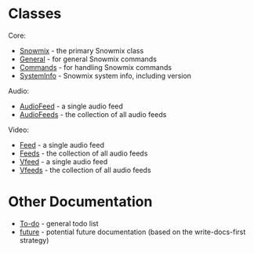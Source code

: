# Classes

Core:

* [Snowmix](./node-snowmix.md) - the primary Snowmix class
* [General](./General.md) - for general Snowmix commands
* [Commands](./Commands.md) - for handling Snowmix commands
* [SystemInfo](./SystemInfo.md) - Snowmix system info, including version

Audio:

* [AudioFeed](./AudioFeed.md) - a single audio feed
* [AudioFeeds](./AudioFeeds.md) - the collection of all audio feeds

Video:

* [Feed](./Feed.md) - a single audio feed
* [Feeds](./Feeds.md) - the collection of all audio feeds
* [Vfeed](./Vfeed.md) - a single audio feed
* [Vfeeds](./Vfeeds.md) - the collection of all audio feeds

# Other Documentation

* [To-do](./todo.md) - general todo list
* [future](./future.md) - potential future documentation (based on the write-docs-first strategy)
